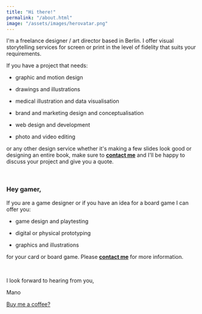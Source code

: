 ```yaml
---
title: "Hi there!"
permalink: "/about.html"
image: "/assets/images/herovatar.png"
---
```


I'm a freelance designer / art director based in Berlin. I offer visual storytelling services for screen or print in the level of fidelity that suits your requirements. 

If you have a project that needs:

- graphic and motion design

- drawings and illustrations

- medical illustration and data visualisation

- brand and marketing design and conceptualisation

- web design and development

- photo and video editing

or any other design service whether it's making a few slides look good or designing an entire book, make sure to **[contact me](https://kapazoglou.info/contact.html)** and I'll be happy to discuss your project and give you a quote.

<br>

### Hey gamer,
If you are a game designer or if you have an idea for a board game I can offer you:

- game design and playtesting

- digital or physical prototyping 

- graphics and illustrations

for your card or board game. Please **[contact me](https://kapazoglou.info/contact.html)** for more information.

<br>

I look forward to hearing from you,

<i class="fa fa-heart"></i> Mano

<a target="_blank" class="btn btn-warning" href="https://www.buymeacoffee.com/kapazoglou"><i class="fa fa-coffee"></i> Buy me a coffee?</a>

